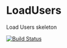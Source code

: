 # LoadUsers

Load Users skeleton

[![Build Status](https://travis-ci.org/Arquisoft/censuses0.svg?branch=master)](https://travis-ci.org/Arquisoft/censuses0)


